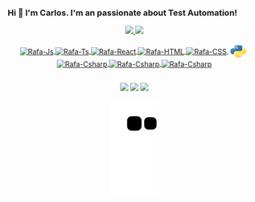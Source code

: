 ### Hi 👋 I'm Carlos. I'm an passionate about Test Automation!

<div align="center">
  <a href="https://www.linkedin.com/in/cccarv/">
  <img height="150em" src="https://github-readme-stats.vercel.app/api?username=cccarv82&show_icons=true&theme=nord&include_all_commits=true&count_private=true"/>
  <img height="150em" src="https://github-readme-stats.vercel.app/api/top-langs/?username=cccarv82&layout=compact&langs_count=7&theme=nord"/>
</div>
  
<div style="display: inline_block" align="center"><br>
  <img align="center" alt="Rafa-Js" height="40" width="40" src="https://github.com/robotframework/visual-identity/blob/master/logo/robot-framework-white.png?raw=true">
  <img align="center" alt="Rafa-Ts" height="30" width="30" src="https://cdn.worldvectorlogo.com/logos/appium.svg">
  <img align="center" alt="Rafa-React" height="30" width="30" src="https://pics.freeicons.io/uploads/icons/png/3556671901536211770-512.png">
  <img align="center" alt="Rafa-HTML" height="40" width="40" src="https://cdn.icon-icons.com/icons2/2107/PNG/512/file_type_cucumber_icon_130657.png">
  <img align="center" alt="Rafa-CSS" height="30" width="40" src="https://cdn.jsdelivr.net/gh/devicons/devicon/icons/selenium/selenium-original.svg">
  <img align="center" alt="Rafa-Python" height="30" width="40" src="https://raw.githubusercontent.com/devicons/devicon/master/icons/python/python-original.svg">
  <img align="center" alt="Rafa-Csharp" height="30" width="40" src="https://cdn.jsdelivr.net/gh/devicons/devicon/icons/ruby/ruby-original.svg">
  <img align="center" alt="Rafa-Csharp" height="40" width="40" src="https://cdn.jsdelivr.net/gh/devicons/devicon/icons/java/java-original-wordmark.svg">
  <img align="center" alt="Rafa-Csharp" height="30" width="40" src="https://cdn.jsdelivr.net/gh/devicons/devicon/icons/nodejs/nodejs-original.svg">
</div>
  
  ##
  
  <div align="center"> 
  <a href="https://www.instagram.com/carlosccarvalho/" target="_blank"><img src="https://img.shields.io/badge/-Instagram-%23E4405F?style=for-the-badge&logo=instagram&logoColor=white" target="_blank"></a>
  <a href = "mailto:cccarv82@gmail.com"><img src="https://img.shields.io/badge/-Gmail-%23333?style=for-the-badge&logo=gmail&logoColor=white" target="_blank"></a>
  <a href="https://www.linkedin.com/in/cccarv" target="_blank"><img src="https://img.shields.io/badge/-LinkedIn-%230077B5?style=for-the-badge&logo=linkedin&logoColor=white" target="_blank"></a> 
    
  ![Snake animation](https://github.com/cccarv82/cccarv82/blob/output/github-contribution-grid-snake.svg)

</div>
